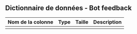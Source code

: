 ## Dictionnaire de données - Bot feedback

<table><thead>
  <tr>
    <th>Nom de la colonne</th>
    <th>Type</th>
    <th>Taille</th>
    <th>Description</th>
  </tr></thead>
<tbody>
  <tr>
    <td></td>
    <td></td>
    <td></td>
    <td></td>
  </tr>
</tbody>
</table>